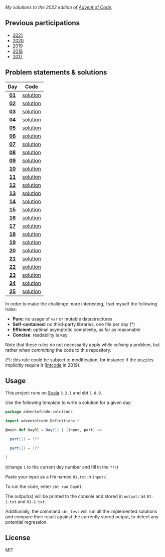 _My solutions to the 2022 edition of [Advent of Code](https://adventofcode.com/2022)._

## Previous participations

* [2021](https://github.com/FlorianCassayre/AdventOfCode-2021)
* [2020](https://github.com/FlorianCassayre/AdventOfCode-2020)
* [2019](https://github.com/FlorianCassayre/AdventOfCode-2019)
* [2018](https://github.com/FlorianCassayre/AdventOfCode-2018)
* [2017](https://github.com/FlorianCassayre/AdventOfCode-2017)

## Problem statements & solutions

<div align="center">

  | Day | Code |
  |:---:|:---:|
  | **[01](https://adventofcode.com/2022/day/1)** | [solution](src/main/scala/adventofcode/solutions/Day01.scala) |
  | **[02](https://adventofcode.com/2022/day/2)** | [solution](src/main/scala/adventofcode/solutions/Day02.scala) |
  | **[03](https://adventofcode.com/2022/day/3)** | [solution](src/main/scala/adventofcode/solutions/Day03.scala) |
  | **[04](https://adventofcode.com/2022/day/4)** | [solution](src/main/scala/adventofcode/solutions/Day04.scala) |
  | **[05](https://adventofcode.com/2022/day/5)** | [solution](src/main/scala/adventofcode/solutions/Day05.scala) |
  | **[06](https://adventofcode.com/2022/day/6)** | [solution](src/main/scala/adventofcode/solutions/Day06.scala) |
  | **[07](https://adventofcode.com/2022/day/7)** | [solution](src/main/scala/adventofcode/solutions/Day07.scala) |
  | **[08](https://adventofcode.com/2022/day/8)** | [solution](src/main/scala/adventofcode/solutions/Day08.scala) |
  | **[09](https://adventofcode.com/2022/day/9)** | [solution](src/main/scala/adventofcode/solutions/Day09.scala) |
  | **[10](https://adventofcode.com/2022/day/10)** | [solution](src/main/scala/adventofcode/solutions/Day10.scala) |
  | **[11](https://adventofcode.com/2022/day/11)** | [solution](src/main/scala/adventofcode/solutions/Day11.scala) |
  | **[12](https://adventofcode.com/2022/day/12)** | [solution](src/main/scala/adventofcode/solutions/Day12.scala) |
  | **[13](https://adventofcode.com/2022/day/13)** | [solution](src/main/scala/adventofcode/solutions/Day13.scala) |
  | **[14](https://adventofcode.com/2022/day/14)** | [solution](src/main/scala/adventofcode/solutions/Day14.scala) |
  | **[15](https://adventofcode.com/2022/day/15)** | [solution](src/main/scala/adventofcode/solutions/Day15.scala) |
  | **[16](https://adventofcode.com/2022/day/16)** | [solution](src/main/scala/adventofcode/solutions/Day16.scala) |
  | **[17](https://adventofcode.com/2022/day/17)** | [solution](src/main/scala/adventofcode/solutions/Day17.scala) |
  | **[18](https://adventofcode.com/2022/day/18)** | [solution](src/main/scala/adventofcode/solutions/Day18.scala) |
  | **[19](https://adventofcode.com/2022/day/19)** | [solution](src/main/scala/adventofcode/solutions/Day19.scala) |
  | **[20](https://adventofcode.com/2022/day/20)** | [solution](src/main/scala/adventofcode/solutions/Day20.scala) |
  | **[21](https://adventofcode.com/2022/day/21)** | [solution](src/main/scala/adventofcode/solutions/Day21.scala) |
  | **[22](https://adventofcode.com/2022/day/22)** | [solution](src/main/scala/adventofcode/solutions/Day22.scala) |
  | **[23](https://adventofcode.com/2022/day/23)** | [solution](src/main/scala/adventofcode/solutions/Day23.scala) |
  | **[24](https://adventofcode.com/2022/day/24)** | [solution](src/main/scala/adventofcode/solutions/Day24.scala) |
  | **[25](https://adventofcode.com/2022/day/25)** | [solution](src/main/scala/adventofcode/solutions/Day25.scala) |

</div>

In order to make the challenge more interesting, I set myself the following rules:

* **Pure**: no usage of `var` or mutable datastructures
* **Self-contained**: no third-party libraries, one file per day (*)
* **Efficient**: optimal asymptotic complexity, as far as reasonable
* **Concise**: readability is key

Note that these rules do not necessarily apply while _solving_ a problem, but rather when _committing_ the code to this repository.

(*): this rule could be subject to modification, for instance if the puzzles implicitly require it ([Intcode](https://adventofcode.com/2019/day/9) in 2019).

## Usage

This project runs on [Scala](https://scala-lang.org) `3.2.1` and sbt `1.8.0`.

Use the following template to write a solution for a given day:

```Scala
package adventofcode.solutions

import adventofcode.Definitions.*

@main def Day01 = Day(1) { (input, part) =>

  part(1) = ???

  part(2) = ???

}
```
(change `1` to the current day number and fill in the `???`)

Paste your input as a file named `01.txt` in `input/`.

To run the code, enter `sbt run Day01`.

The output(s) will be printed to the console and stored in `output/` as `01-1.txt` and `01-2.txt`.

Additionally, the command `sbt test` will run all the implemented solutions and compare their result against the currently stored output, to detect any potential regression.

## License

MIT
